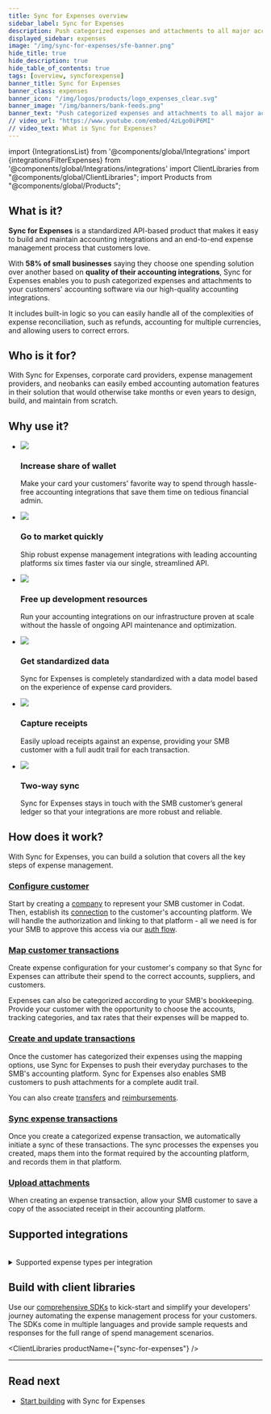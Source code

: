 ```yaml
---
title: Sync for Expenses overview
sidebar_label: Sync for Expenses
description: Push categorized expenses and attachments to all major accounting platforms, handling the complexities of expense reconciliation
displayed_sidebar: expenses
image: "/img/sync-for-expenses/sfe-banner.png"
hide_title: true
hide_description: true
hide_table_of_contents: true
tags: [overview, syncforexpense]
banner_title: Sync for Expenses
banner_class: expenses
banner_icon: "/img/logos/products/logo_expenses_clear.svg"
banner_image: "/img/banners/bank-feeds.png"
banner_text: "Push categorized expenses and attachments to all major accounting platforms, handling the complexities of expense reconciliation"
// video_url: "https://www.youtube.com/embed/4zLgo0iP6MI"
// video_text: What is Sync for Expenses?
---
```


import {IntegrationsList} from '@components/global/Integrations'
import {integrationsFilterExpenses} from '@components/global/Integrations/integrations'
import ClientLibraries from "@components/global/ClientLibraries";
import Products from "@components/global/Products";

## What is it?

**Sync for Expenses** is a standardized API-based product that makes it easy to build and maintain accounting integrations and an end-to-end expense management process that customers love. 

With **58% of small businesses** saying they choose one spending solution over another based on **quality of their accounting integrations**, Sync for Expenses enables you to push categorized expenses and attachments to your customers' accounting software via our high-quality accounting integrations. 

It includes built-in logic so you can easily handle all of the complexities of expense reconciliation, such as refunds, accounting for multiple currencies, and allowing users to correct errors.

## Who is it for?

With Sync for Expenses, corporate card providers, expense management providers, and neobanks can easily embed accounting automation features in their solution that would otherwise take months or even years to design, build, and maintain from scratch. 

## Why use it?

<ul className="card-container col-2">
  <li className="card">
    <div class="header">
      <img
        src="/img/wp-icons/copy-feature-bullet.svg"
        class="mini-icon"
      />
      <h3>Increase share of wallet</h3>
    </div>
    <p>
      Make your card your customers' favorite way to spend through hassle-free accounting integrations that save them time on tedious financial admin.
    </p>
  </li>

  <li className="card">
    <div class="header">
      <img
        src="/img/wp-icons/copy-feature-bullet.svg"
        class="mini-icon"
      />
      <h3>Go to market quickly</h3>
    </div>
    <p>
      Ship robust expense management integrations with leading accounting platforms six times faster via our single, streamlined API.
    </p>
  </li>

  <li className="card">
    <div class="header">
      <img
        src="/img/wp-icons/copy-feature-bullet.svg"
        class="mini-icon"
      />
      <h3>Free up development resources</h3>
    </div>
    <p>
      Run your accounting integrations on our infrastructure proven at scale without the hassle of ongoing API maintenance and optimization.
    </p>
  </li>

  <li className="card">
    <div class="header">
      <img
        src="/img/wp-icons/copy-feature-bullet.svg"
        class="mini-icon"
      />
      <h3>Get standardized data</h3>
    </div>
    <p>
      Sync for Expenses is completely standardized with a data model based on the experience of expense card providers. 
    </p>
  </li>

  <li className="card">
    <div class="header">
      <img
        src="/img/wp-icons/copy-feature-bullet.svg"
        class="mini-icon"
      />
      <h3>Capture receipts</h3>
    </div>
    <p>
      Easily upload receipts against an expense, providing your SMB customer with a full audit trail for each transaction.
    </p>
  </li>

  <li className="card">
    <div class="header">
      <img
        src="/img/wp-icons/copy-feature-bullet.svg"
        class="mini-icon"
      />
      <h3>Two-way sync</h3>
    </div>
    <p>
      Sync for Expenses stays in touch with the SMB customer’s general ledger so that your integrations are more robust and reliable.
    </p>
  </li>

</ul>

## How does it work?

With Sync for Expenses, you can build a solution that covers all the key steps of expense management.

### [Configure customer](/expenses/configure-customer)

Start by creating a [company](../terms/company) to represent your SMB customer in Codat. Then, establish its [connection](/core-concepts/connections) to the customer's accounting platform. We will handle the authorization and linking to that platform - all we need is for your SMB to approve this access via our [auth flow](/auth-flow/overview).

### [Map customer transactions](/expenses/config-and-categorize)

Create expense configuration for your customer's company so that Sync for Expenses can attribute their spend to the correct accounts, suppliers, and customers. 

Expenses can also be categorized according to your SMB's bookkeeping. Provide your customer with the opportunity to choose the accounts, tracking categories, and tax rates that their expenses will be mapped to. 

### [Create and update transactions](/expenses/sync-process/expense-transactions)

Once the customer has categorized their expenses using the mapping options, use Sync for Expenses to push their everyday purchases to the SMB's accounting platform. Sync for Expenses also enables SMB customers to push attachments for a complete audit trail.

You can also create [transfers](/expenses/sync-process/transfer-transactions) and [reimbursements](/expenses/sync-process/reimbursable-expense-transactions).

### [Sync expense transactions](/expenses/sync-process/syncing-expenses)

Once you create a categorized expense transaction, we automatically initiate a sync of these transactions. The sync processes the expenses you created, maps them into the format required by the accounting platform, and records them in that platform. 

### [Upload attachments](/expenses/sync-process/uploading-receipts)

When creating an expense transaction, allow your SMB customer to save a copy of the associated receipt in their accounting platform. 

## Supported integrations

<IntegrationsList filter={integrationsFilterExpenses}/>
<br/>
<details>
<summary> Supported expense types per integration</summary>

| Expenses                    | Payment | Refund | Reward | Chargeback | Adjustment in | Adjustment out | Transfer | Reimbursable expense |
|---------------------|---------|--------|--------|------------|-------------|--------------|---------------|---------------|
| Xero                | ✔️       | ✔️      | ✔️      | ✔️          | ✔️           | ✔️            |              |              |
| QuickBooks   Online | ✔️       | ✔️      | ✔️      | ✔️          | ✔️           | ✔️            | ✔️             | ✔️            | 
| Dynamics   365      | ✔️       | ✔️      | ✔️      | ✔️          |             |              |               |              |
| Oracle   NetSuite   | ✔️       | ✔️      |        |            |             |              |               |              |
| QuickBooks Desktop  | ✔️       | ✔️  (credit card only)    |        |            |             |              |✔️              | ✔️            |
</details>

## Build with client libraries

Use our [comprehensive SDKs](/get-started/libraries) to kick-start and simplify your developers' journey automating the expense management process for your customers. The SDKs come in multiple languages and provide sample requests and responses for the full range of spend management scenarios.

<ClientLibraries productName={"sync-for-expenses"} />

---

## Read next

* [Start building](/expenses/getting-started) with Sync for Expenses
